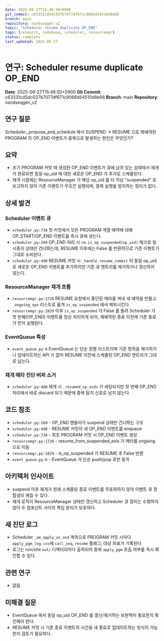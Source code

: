 ```yaml
---
date: 2025-09-27T15:48:50+0900
git_commit: c63331cd5dc037b7077df671c9066d54510d8e68
branch: main
repository: nandseqgen_v2
topic: "Scheduler resume duplicate OP_END"
tags: [research, codebase, scheduler, resourcemgr]
status: complete
last_updated: 2025-09-27
---
```


# 연구: Scheduler resume duplicate OP_END

**Date**: 2025-09-27T15:48:50+0900
**Git Commit**: c63331cd5dc037b7077df671c9066d54510d8e68
**Branch**: main
**Repository**: nandseqgen_v2

## 연구 질문
Scheduler._propose_and_schedule 에서 SUSPEND → RESUME 으로 재예약된 PROGRAM 의 OP_END 이벤트가 중복으로 발생하는 원인은 무엇인가?

## 요약
- 초기 PROGRAM 커밋 때 생성된 OP_END 이벤트가 큐에 남아 있는 상태에서 재개가 완료되면 동일 op_uid 에 대한 새로운 OP_END 가 추가로 스케줄된다.
- 재개 시점에는 ResourceManager 가 해당 op_uid 를 더 이상 "suspended" 로 보고하지 않아 기존 이벤트가 무조건 실행되며, 중복 실행을 방지하는 정리가 없다.

## 상세 발견

### Scheduler 이벤트 큐
- `scheduler.py:738` 첫 커밋에서 모든 PROGRAM 계열 예약에 대해 OP_START/OP_END 이벤트를 즉시 큐에 넣는다.
- `scheduler.py:269` OP_END 처리 시 `rm.is_op_suspended(op_uid)` 체크로 일시중지 상태만 건너뛰는데, RESUME 이후에는 False 를 반환하므로 기존 이벤트가 그대로 소비된다.
- `scheduler.py:498` RESUME 커밋 시 `_handle_resume_commit` 이 동일 op_uid 로 새로운 OP_END 이벤트를 추가하지만 기존 큐 엔트리를 제거하거나 갱신하지 않는다.

### ResourceManager 재개 흐름
- `resourcemgr.py:1726` RESUME 요청에서 중단된 메타를 꺼내 새 예약을 만들고 `_ongoing_ops` 리스트로 옮겨 `is_op_suspended` 에서 제외시킨다.
- `resourcemgr.py:1829` 이후 `is_op_suspended` 가 False 를 돌려 Scheduler 가 첫 번째(OP_END) 이벤트를 정상 처리하게 되어, 재예약된 종료 이전에 기존 종료가 먼저 실행된다.

### EventQueue 특성
- `event_queue.py:6` EventQueue 는 단순 정렬 리스트이며 기존 항목을 제거하거나 업데이트하는 API 가 없어 RESUME 이전에 스케줄된 OP_END 엔트리가 그대로 남는다.

### 재개 메타 진단 버퍼 소거
- `scheduler.py:480` 재개 시 `_resumed_op_uids` 가 세팅되지만 첫 번째 OP_END 처리에서 바로 discard 되기 때문에 중복 탐지 신호로 남지 않는다.

## 코드 참조
- `scheduler.py:269` - OP_END 핸들러가 suspend 상태만 건너뛰는 구조
- `scheduler.py:498` - RESUME 커밋이 새 OP_END 이벤트를 enqueue
- `scheduler.py:738` - 최초 PROGRAM 커밋 시 OP_END 이벤트 생성
- `resourcemgr.py:1726` - resume_from_suspended_axis 가 메타를 ongoing 으로 이동
- `resourcemgr.py:1829` - is_op_suspended 가 RESUME 후 False 반환
- `event_queue.py:6` - EventQueue 가 단순 push/pop 로만 동작

## 아키텍처 인사이트
- suspend 이후 재개가 원래 스케줄된 종료 이벤트를 무효화하지 않아 이벤트 큐 정합성이 깨질 수 있다.
- 재개 로직이 ResourceManager 상태만 갱신하고 Scheduler 큐 정리는 수행하지 않아 두 컴포넌트 사이의 책임 분리가 모호하다.

## 새 진단 로그
- Scheduler `_am_apply_on_end` 계측으로 PROGRAM 커밋 시마다 `apply_pgm_log.csv`에 `call_seq`, `resume` 플래그, 대상 좌표가 기록된다.
- 로그는 run/site `out/` 디렉터리마다 출력되어 중복 `apply_pgm` 호출 여부를 즉시 확인할 수 있다.

## 관련 연구
- 없음

## 미해결 질문
- EventQueue 에서 동일 op_uid OP_END 를 갱신/제거하는 보완책이 필요한지 확인해야 한다.
- RESUME 커밋 시 기존 종료 이벤트의 시간을 새 종료로 업데이트하는 방식이 가능한지 검토가 필요하다.
